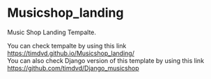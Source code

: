 # Musicshop_landing
Music Shop Landing Tempalte. <br>

You can check tempalte by using this link https://timdvd.github.io/Musicshop_landing/ <br>
You can also check Django version of this template by using this link https://github.com/timdvd/Django_musicshop <br>
